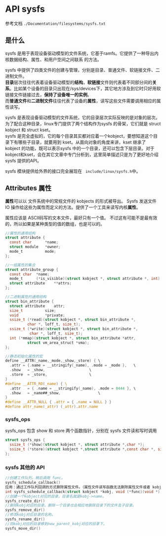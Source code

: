 # API sysfs

参考文档 `./Documentation/filesystems/sysfs.txt`
## 是什么

sysfs 是用于表现设备驱动模型的文件系统，它基于ramfs。它提供了一种导出内核数据结构、属性、和用户空间之间联系 的方法。

sysfs 中提供了四类文件的创建与管理，分别是目录、普通文件、软链接文件、二进制文件。<br>**目录**层次往往代表着设备驱动模型的**结构**，**软链接**文件则代表着不同部分间的**关系**。比如某个设备的目录只出现在/sys/devices下，其它地方涉及到它时只好用软链接文件链接过去，**保持了设备唯一的实例**。<br>而**普通文件**和**二进制文件**往往代表了设备的**属性**，读写这些文件需要调用相应的属性读写。

sysfs 是表现设备驱动模型的文件系统，它的目录层次实际反映的是对象的层次。为了配合这种目录，linux专门提供了两个结构作为sysfs 的骨架，它们就是 struct kobject 和 struct kset。<br>sysfs 是完全虚拟的，它的每个目录其实都对应着一个kobject，要想知道这个目录下有哪些子目录，就要用到 kset。从面向对象的角度来讲，kset 继承了 kobject 的功能，既可以表示sysfs 中的一个目录，还可以包含下层目录。对于kobject和kset，会在其它文章中专门分析到，这里简单描述只是为了更好地介绍 sysfs 提供的API。

sysfs 模块提供给外界的接口完全展现在 ` include/linux/sysfs.h`中。

## Attributes 属性
**属性**可以以 文件系统中的常规文件的 kobjects 的形式被导出。
Sysfs 发送文件 IO 操作给这些为属性而定义的方法。提供了一个工具来读写内核**属性**。

属性应该是 ASCII码写的文本文件，最好只有一个值。
不过这有可能不是最有效的，所以如果是某种类型的值的数组，也是可以的。

```c
//属性的通用结构
struct attribute {  
  const char      *name;  
  struct module   *owner;  
  mode_t          mode;  
};

//一组属性的集合
struct attribute_group {  
  const char  *name;  
  mode_t      (*is_visible)(struct kobject *, struct attribute *, int);  
  struct attribute    **attrs;  
};

//二进制属性的通用结构
struct bin_attribute {  
  struct attribute    attr;  
  size_t          size;  
  void            *private;  
  ssize_t (*read)(struct kobject *, struct bin_attribute *,  
          char *, loff_t, size_t);  
  ssize_t (*write)(struct kobject *, struct bin_attribute *,  
           char *, loff_t, size_t);  
  int (*mmap)(struct kobject *, struct bin_attribute *attr,  
          struct vm_area_struct *vma);  
};  

//静态初始化属性的宏
define __ATTR(_name,_mode,_show,_store) { \  
  .attr = {.name = __stringify(_name), .mode = _mode },   \  
  .show   = _show,                    \  
  .store  = _store,                   \  
}  
#define __ATTR_RO(_name) { \  
  .attr   = { .name = __stringify(_name), .mode = 0444 }, \  
  .show   = _name##_show,                 \  
}  
#define __ATTR_NULL { .attr = { .name = NULL } }  
#define attr_name(_attr) (_attr).attr.name
```

### sysfs_ops
sysfs_ops 包含 show 和 store 两个函数指针，分别在 sysfs 文件读和写时调用
```c
struct sysfs_ops {  
  ssize_t (*show)(struct kobject *, struct attribute *,char *);  
  ssize_t (*store)(struct kobject *,struct attribute *,const char *, size_t);  
};  
```

### sysfs 其他的 API
```c
//创建工作队列，稍后调用 func。
sysfs_schedule_callback()
应用：通过工作队列回调的方式删除属性文件。（属性文件读写函数无法删除属性文件或者 kobject 目录，因为调用函数时是加锁的，删除也需要加锁）
int sysfs_schedule_callback(struct kobject *kobj, void (*func)(void *),void *data, struct module *owner);  
//创建一个kobject对应的目录，目录名就是kobj->name。
sysfs_create_dir()
//删除kobj对应的目录。删除一个目录也会相应地删除目录下的文件及子目录。
sysfs_remove_dir()
//修改kobj对应目录的名称。
sysfs_rename_dir()
//将kobj对应的目录移到new_parent_kobj对应的目录下。
sysfs_move_dir()
```